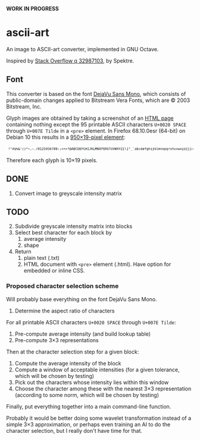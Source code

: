 **WORK IN PROGRESS**

# ascii-art

An image to ASCII-art converter, implemented in GNU Octave.

Inspired by [Stack Overflow q 32987103][so], by Spektre.

[so]: https://stackoverflow.com/q/32987103

## Font

This converter is based on the font [DejaVu Sans Mono][font],
which consists of public-domain changes applied to
Bitstream Vera Fonts, which are ©&nbsp;2003 Bitstream, Inc.

[font]: https://dejavu-fonts.github.io/

Glyph images are obtained by taking a screenshot of an [HTML page][html]
containing nothing except the 95 printable ASCII characters
`U+0020 SPACE` through `U+007E Tilde` in a `<pre>` element.
In Firefox 68.10.0esr (64-bit) on Debian&nbsp;10
this results in a [950×19-pixel element][png]:

![The 95 printable ASCII characters rendered in DejaVu Sans Mono][png]

Therefore each glyph is 10×19 pixels.

[png]: glyphs/ascii.png
[html]: glyphs/ascii.html

## DONE

1. Convert image to greyscale intensity matrix

## TODO

2. Subdivide greyscale intensity matrix into blocks
3. Select best character for each block by
   1. average intensity
   2. shape
4. Return
   1. plain text (.txt)
   2. HTML document with `<pre>` element (.html).
      Have option for embedded or inline CSS.

### Proposed character selection scheme

Will probably base everything on the font DejaVu Sans Mono.

1. Determine the aspect ratio of characters

For all printable ASCII characters `U+0020 SPACE` through `U+007E Tilde`:

1. Pre-compute average intensity (and build lookup table)
2. Pre-compute 3×3 representations

Then at the character selection step for a given block:
1. Compute the average intensity of the block
2. Compute a window of acceptable intensities
   (for a given tolerance, which will be chosen by testing)
3. Pick out the characters whose intensity lies within this window
4. Choose the character among these with the nearest 3×3 representation
   (according to some norm, which will be chosen by testing)

Finally, put everything together into a main command-line function.

Probably it would be better doing some wavelet transformation
instead of a simple 3×3 approximation,
or perhaps even training an AI to do the character selection,
but I really don't have time for that.
